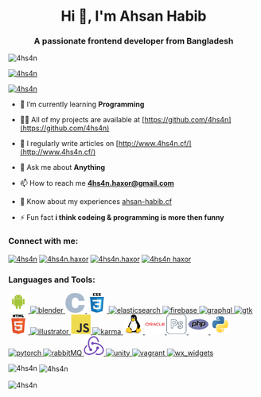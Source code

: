 <h1 align="center">Hi 👋, I'm Ahsan Habib</h1>
<h3 align="center">A passionate frontend developer from Bangladesh</h3>

<p align="left"> <img src="https://komarev.com/ghpvc/?username=4hs4n&label=Profile%20views&color=0e75b6&style=flat" alt="4hs4n" /> </p>

<p align="left"> <a href="https://github.com/ryo-ma/github-profile-trophy"><img src="https://github-profile-trophy.vercel.app/?username=4hs4n" alt="4hs4n" /></a> </p>

<p align="left"> <a href="https://twitter.com/4hs4n" target="blank"><img src="https://img.shields.io/twitter/follow/4hs4n?logo=twitter&style=for-the-badge" alt="4hs4n" /></a> </p>

- 🌱 I’m currently learning **Programming**

- 👨‍💻 All of my projects are available at [https://github.com/4hs4n](https://github.com/4hs4n)

- 📝 I regularly write articles on [http://www.4hs4n.cf/](http://www.4hs4n.cf/)

- 💬 Ask me about **Anything**

- 📫 How to reach me **4hs4n.haxor@gmail.com**

- 📄 Know about my experiences [ahsan-habib.cf](ahsan-habib.cf)

- ⚡ Fun fact **i think codeing & programming is more then funny**

<h3 align="left">Connect with me:</h3>
<p align="left">
<a href="https://twitter.com/4hs4n" target="blank"><img align="center" src="https://cdn.jsdelivr.net/npm/simple-icons@3.0.1/icons/twitter.svg" alt="4hs4n" height="30" width="40" /></a>
<a href="https://fb.com/4hs4n.haxor" target="blank"><img align="center" src="https://cdn.jsdelivr.net/npm/simple-icons@3.0.1/icons/facebook.svg" alt="4hs4n.haxor" height="30" width="40" /></a>
<a href="https://instagram.com/4hs4n.haxor" target="blank"><img align="center" src="https://cdn.jsdelivr.net/npm/simple-icons@3.0.1/icons/instagram.svg" alt="4hs4n.haxor" height="30" width="40" /></a>
<a href="https://www.youtube.com/c/4hs4n haxor" target="blank"><img align="center" src="https://cdn.jsdelivr.net/npm/simple-icons@3.0.1/icons/youtube.svg" alt="4hs4n haxor" height="30" width="40" /></a>
</p>

<h3 align="left">Languages and Tools:</h3>
<p align="left"> <a href="https://developer.android.com" target="_blank"> <img src="https://raw.githubusercontent.com/devicons/devicon/master/icons/android/android-original-wordmark.svg" alt="android" width="40" height="40"/> </a> <a href="https://www.blender.org/" target="_blank"> <img src="https://download.blender.org/branding/community/blender_community_badge_white.svg" alt="blender" width="40" height="40"/> </a> <a href="https://www.cprogramming.com/" target="_blank"> <img src="https://raw.githubusercontent.com/devicons/devicon/master/icons/c/c-original.svg" alt="c" width="40" height="40"/> </a> <a href="https://www.w3schools.com/css/" target="_blank"> <img src="https://raw.githubusercontent.com/devicons/devicon/master/icons/css3/css3-original-wordmark.svg" alt="css3" width="40" height="40"/> </a> <a href="https://www.elastic.co" target="_blank"> <img src="https://www.vectorlogo.zone/logos/elastic/elastic-icon.svg" alt="elasticsearch" width="40" height="40"/> </a> <a href="https://firebase.google.com/" target="_blank"> <img src="https://www.vectorlogo.zone/logos/firebase/firebase-icon.svg" alt="firebase" width="40" height="40"/> </a> <a href="https://graphql.org" target="_blank"> <img src="https://www.vectorlogo.zone/logos/graphql/graphql-icon.svg" alt="graphql" width="40" height="40"/> </a> <a href="https://www.gtk.org/" target="_blank"> <img src="https://upload.wikimedia.org/wikipedia/commons/7/71/GTK_logo.svg" alt="gtk" width="40" height="40"/> </a> <a href="https://www.w3.org/html/" target="_blank"> <img src="https://raw.githubusercontent.com/devicons/devicon/master/icons/html5/html5-original-wordmark.svg" alt="html5" width="40" height="40"/> </a> <a href="https://www.adobe.com/in/products/illustrator.html" target="_blank"> <img src="https://www.vectorlogo.zone/logos/adobe_illustrator/adobe_illustrator-icon.svg" alt="illustrator" width="40" height="40"/> </a> <a href="https://developer.mozilla.org/en-US/docs/Web/JavaScript" target="_blank"> <img src="https://raw.githubusercontent.com/devicons/devicon/master/icons/javascript/javascript-original.svg" alt="javascript" width="40" height="40"/> </a> <a href="https://karma-runner.github.io/latest/index.html" target="_blank"> <img src="https://raw.githubusercontent.com/detain/svg-logos/780f25886640cef088af994181646db2f6b1a3f8/svg/karma.svg" alt="karma" width="40" height="40"/> </a> <a href="https://www.linux.org/" target="_blank"> <img src="https://raw.githubusercontent.com/devicons/devicon/master/icons/linux/linux-original.svg" alt="linux" width="40" height="40"/> </a> <a href="https://www.oracle.com/" target="_blank"> <img src="https://raw.githubusercontent.com/devicons/devicon/master/icons/oracle/oracle-original.svg" alt="oracle" width="40" height="40"/> </a> <a href="https://www.photoshop.com/en" target="_blank"> <img src="https://raw.githubusercontent.com/devicons/devicon/master/icons/photoshop/photoshop-line.svg" alt="photoshop" width="40" height="40"/> </a> <a href="https://www.php.net" target="_blank"> <img src="https://raw.githubusercontent.com/devicons/devicon/master/icons/php/php-original.svg" alt="php" width="40" height="40"/> </a> <a href="https://www.python.org" target="_blank"> <img src="https://raw.githubusercontent.com/devicons/devicon/master/icons/python/python-original.svg" alt="python" width="40" height="40"/> </a> <a href="https://pytorch.org/" target="_blank"> <img src="https://www.vectorlogo.zone/logos/pytorch/pytorch-icon.svg" alt="pytorch" width="40" height="40"/> </a> <a href="https://www.rabbitmq.com" target="_blank"> <img src="https://www.vectorlogo.zone/logos/rabbitmq/rabbitmq-icon.svg" alt="rabbitMQ" width="40" height="40"/> </a> <a href="https://redux.js.org" target="_blank"> <img src="https://raw.githubusercontent.com/devicons/devicon/master/icons/redux/redux-original.svg" alt="redux" width="40" height="40"/> </a> <a href="https://unity.com/" target="_blank"> <img src="https://www.vectorlogo.zone/logos/unity3d/unity3d-icon.svg" alt="unity" width="40" height="40"/> </a> <a href="https://www.vagrantup.com/" target="_blank"> <img src="https://www.vectorlogo.zone/logos/vagrantup/vagrantup-icon.svg" alt="vagrant" width="40" height="40"/> </a> <a href="https://www.wxwidgets.org/" target="_blank"> <img src="https://upload.wikimedia.org/wikipedia/commons/b/bb/WxWidgets.svg" alt="wx_widgets" width="40" height="40"/> </a> </p>

<p><img align="left" src="https://github-readme-stats.vercel.app/api/top-langs?username=4hs4n&show_icons=true&locale=en&layout=compact" alt="4hs4n" /></p>

<p>&nbsp;<img align="center" src="https://github-readme-stats.vercel.app/api?username=4hs4n&show_icons=true&locale=en" alt="4hs4n" /></p>

<p><img align="center" src="https://github-readme-streak-stats.herokuapp.com/?user=4hs4n&" alt="4hs4n" /></p>
